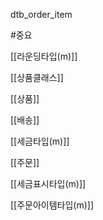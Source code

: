 dtb_order_item

#중요

[[라운딩타입(m)]]

[[상품클래스]]

[[상품]]

[[배송]]

[[세금타입(m)]]

[[주문]]

[[세금표시타입(m)]]

[[주문아이템타입(m)]]

